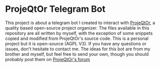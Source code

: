 # ProjeQtOr Telegram Bot
This project is about a telegram bot I created to interact with [ProjeQtOr](https://www.projeqtor.org/en/), a quality based open-source project organizer.
The files available in this repository are all written by myself, with the exception of some snippets copied and modified from ProjeQtOr's source code.
This is a personal project but it is open-source (AGPL V3). If you have any questions or issues, don't hesitate to contact me.
The ideas for this bot are from my brother and myself, but feel free to send your own, though you should probably post them on [ProjeQtOr's forum](https://www.projeqtor.org/en/forum)
